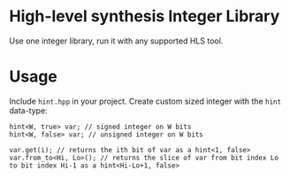 # High-level synthesis Integer Library

Use one integer library, run it with any supported HLS tool.

# Usage
Include ```hint.hpp``` in your project.
Create custom sized integer with the ```hint``` data-type:

```
hint<W, true> var; // signed integer on W bits
hint<W, false> var; // unsigned integer on W bits

var.get(i); // returns the ith bit of var as a hint<1, false>  
var.from_to<Hi, Lo>(); // returns the slice of var from bit index Lo to bit index Hi-1 as a hint<Hi-Lo+1, false>  

```

